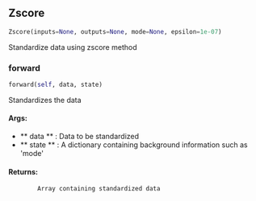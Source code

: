 ## Zscore
```python
Zscore(inputs=None, outputs=None, mode=None, epsilon=1e-07)
```
Standardize data using zscore method    

### forward
```python
forward(self, data, state)
```
Standardizes the data

#### Args:

* ** data ** :  Data to be standardized
* ** state ** :  A dictionary containing background information such as 'mode'

#### Returns:
            Array containing standardized data        